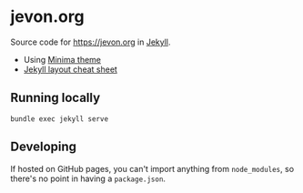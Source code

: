 jevon.org
=========

Source code for https://jevon.org in [Jekyll](https://jekyllrb.com/).

* Using [Minima theme](https://github.com/jekyll/minima)
* [Jekyll layout cheat sheet](https://devhints.io/jekyll)

## Running locally

```
bundle exec jekyll serve
```

## Developing

If hosted on GitHub pages, you can't import anything from `node_modules`, so there's no point in having
a `package.json`.